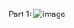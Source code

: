 Part 1:
![image](https://user-images.githubusercontent.com/122575267/215546809-dcfa3058-e05a-4bd8-b422-8a9dca43e8d1.png)

